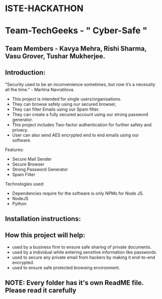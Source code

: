 # ISTE-HACKATHON

# Team-TechGeeks - " Cyber-Safe "
## Team Members - Kavya Mehra, Rishi Sharma, Vasu Grover, Tushar Mukherjee.

## Introduction:
"Security used to be an inconvenience sometimes, but now it’s a necessity all the time."
                                                                  - Martina Navratilova. 
- This project is intended for single users/organisations.
- They can browse safely using our secured browser, 
- They can filter Emails using our Spam filter.
- They can create a fully secured account using our strong password generator.
- This project includes Two-factor authentication for further safety and privacy.
- User can also send AES encrypted end to end emails using our software.


Features:
- Secure Mail Sender 
- Secure Browser
- Strong Password Generator
- Spam Filter

Technologies used:
- Dependencies require for the software is only NPMs for Node JS.
- NodeJS
- Python

## Installation instructions:

## How this project will help:
- used by a business firm to ensure safe sharing of private documents.
- used by a individual while entering sensitive information like passwords.
- used to secure any private email from hackers by making it end-to-end encrypted.
- used to ensure safe protected browsing environment.

## NOTE: Every folder has it's own ReadME file. Please read it carefully




 
